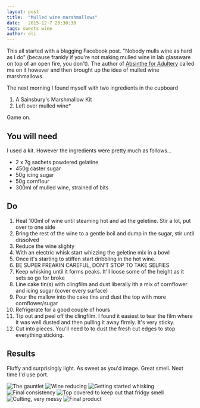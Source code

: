 ```yaml
---
layout: post
title:  "Mulled wine marshmallows"
date:   2015-12-7 20:30:30
tags: sweets wine
author: oli
---
```


This all started with a blagging Facebook post. "Nobody mulls wine as hard as I do" (because frankly if you're not making mulled wine in lab glassware on top of an open fire, you don't).  The author of [Absinthe for Adultery](http://absintheforadultery.tumblr.com/) called me on it however and then brought up the idea of mulled wine marshmallows.  

The next morning I found myself with two ingredients in the cupboard

1. A Sainsbury's Marshmallow Kit
2. Left over mulled wine*

Game on.


## You will need

I used a kit.  However the ingredients were pretty much as follows...

* 2 x 7g sachets powdered gelatine
* 450g caster sugar
* 50g icing sugar
* 50g cornflour
* 300ml of mulled wine, strained of bits


## Do

1. Heat 100ml of wine until steaming hot and ad the geletine.  Stir a lot, put over to one side
2. Bring the rest of the wine to a gentle boil and dump in the sugar, stir until dissolved
3. Reduce the wine slighty
4. With an electric whisk start whizzing the geletine mix in a bowl
5. Once it's starting to stiffen start dribbling in the hot wine.
6. BE SUPER FREAKIN CAREFUL, DON'T STOP TO TAKE SELFIES
7. Keep whisking until it forms peaks.  It'll loose some of the height as it sets so go for broke
8. Line cake tin(s) with clingfilm and dust liberally ith a mix of cornflower and icing sugar (cover every surface)
9. Pour the mallow into the cake tins and dust the top with more cornflower/sugar
10. Refrigerate for a good couple of hours
11. Tip out and peel off the clingfilm.  I found it easiest to tear the film where it was well dusted and then pulling it away firmly.  It's very sticky.
12. Cut into pieces.  You'll need to to dust the fresh cut edges to stop everything sticking.

## Results

Fluffy and surprisingly light.  As sweet as you'd image.  Great smell.  Next time I'd use port.


![The gauntlet](/images/blog/mulled_wine_marshmallows/mulled_wine_marshmallows_1.jpg)
![Wine reducing](/images/blog/mulled_wine_marshmallows/mulled_wine_marshmallows_2.jpg)
![Getting started whisking](/images/blog/mulled_wine_marshmallows/mulled_wine_marshmallows_3.jpg)
![Final consistency](/images/blog/mulled_wine_marshmallows/mulled_wine_marshmallows_4.jpg)
![Top covered to keep out that fridgy smell](/images/blog/mulled_wine_marshmallows/mulled_wine_marshmallows_5.jpg)
![Cutting, very messy](/images/blog/mulled_wine_marshmallows/mulled_wine_marshmallows_6.jpg)
![Final product](/images/blog/mulled_wine_marshmallows/mulled_wine_marshmallows_7.jpg)

